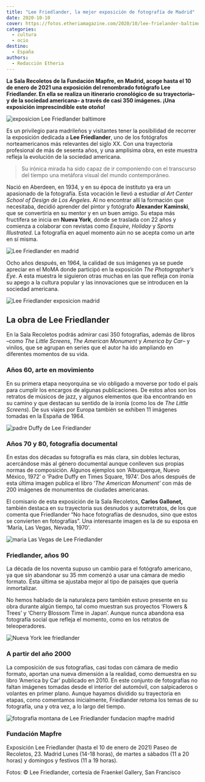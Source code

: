 ```yaml
---
title: "Lee Friedlander, la mejor exposición de fotografía de Madrid"
date: 2020-10-10
cover: https://fotos.etheriamagazine.com/2020/10/lee-frielander-baltimore-1968.jpg
categories: 
  - cultura
  - ocio
destino: 
  - España
authors: 
  - Redacción Etheria
---
```


**La Sala Recoletos de la Fundación Mapfre, en Madrid, acoge hasta el 10 de enero de 
2021 una exposición del renombrado fotógrafo Lee Friedlander. En ella se realiza un 
itinerario cronológico de su trayectoria– y de la sociedad americana– a través de casi 
350 imágenes. ¡Una exposición imprescindible este otoño!** 

![exposicion Lee Friedlander baltimore](https://fotos.etheriamagazine.com/2020/10/lee-frielander-baltimore-1968.jpg "Baltimore, 1968. © Lee Friedlander")

Es un privilegio para madrileños y visitantes tener la posibilidad de recorrer la 
exposición dedicada a **Lee Friedlander**, uno de los fotógrafos norteamericanos más 
relevantes del siglo XX. Con una trayectoria profesional de más de sesenta años, y una 
amplísima obra, en este muestra refleja la evolución de la sociedad americana. 

> Su irónica mirada ha sido capaz de ir componiendo con el transcurso del tiempo una 
> metáfora visual del mundo contemporáneo. 

Nació en Aberdeen, en 1934, y en su época de instituto ya era un apasionado de la 
fotografía. Esta vocación le llevó a estudiar _al Art Center School of Design de Los 
Ángeles_. Al no encontrar allí la formación que necesitaba, decidió aprender del pintor 
y fotógrafo **Alexander Kaminski**, que se convertiría en su mentor y en un buen amigo. 
Su etapa más fructífera se inicia en **Nueva York**, donde se traslada con 22 años y 
comienza a colaborar con revistas como _Esquire_, _Holiday_ y _Sports Illustrated_. La 
fotografía en aquel momento aún no se acepta como un arte en sí misma. 

![Lee Friedlander en madrid](https://fotos.etheriamagazine.com/2020/10/Lee-friedlander-fotografo-americano.jpg "Lee Friedlander Nashville, 1963. © Lee Friedlander")

Ocho años después, en 1964, la calidad de sus imágenes ya se puede apreciar en el MoMA 
donde participó en la exposición _The Photographer’s Eye_. A esta muestra le siguieron 
otras muchas en las que refleja con ironía su apego a la cultura popular y las 
innovaciones que se introducen en la sociedad americana. 

![Lee Friedlander exposicion madrid](https://fotos.etheriamagazine.com/2020/10/exposicion-lee-friendlander-madrid.jpg "Nueva York, 1963. © Lee Friedlander")

## La obra de Lee Friedlander

En la Sala Recoletos podrás admirar casi 350 fotografías, además de libros –como _The 
Little Screens_, _The American Monument_ y _America by Car–_ y vinilos, que se agrupan 
en series que el autor ha ido ampliando en diferentes momentos de su vida. 

### Años 60, arte en movimiento

En su primera etapa neoyorquina se vio obligado a moverse por todo el país para cumplir 
los encargos de algunas publicaciones. De estos años son los retratos de músicos de 
jazz, y algunos elementos que iba encontrando en su camino y que destacan su sentido de 
la ironía (como los de _The Little Screens_). De sus viajes por Europa también se 
exhiben 11 imágenes tomadas en la España de 1964. 

![padre Duffy de Lee Friedlander](https://fotos.etheriamagazine.com/2020/10/lee-friedlander-expo-mapfre.jpg "El padre Duffy, Times Square, Nueva York, 1974. © Lee Friedlander")

### Años 70 y 80, fotografía documental

En estas dos décadas su fotografía es más clara, sin dobles lecturas, acercándose más al 
género documental aunque conlleven sus propias normas de composición. Algunos ejemplos 
son ‘Albuquerque, Nuevo México, 1972’ o ‘Padre Duffy en Times Square, 1974’. Dos años 
después de esta última imagen publica el libro ‘_The American Monument’_ con más de 200 
imágenes de monumentos de ciudades americanas. 

El comisario de esta exposición de la Sala Recoletos, **Carlos Gallonet,** también 
destaca en su trayectoria sus desnudos y autorretratos, de los que comenta que 
Friedlander “No hace fotografías de desnudos, sino que estos se convierten en 
fotografías”. Una interesante imagen es la de su esposa en ‘María, Las Vegas, Nevada, 
1970’. 

![maria Las Vegas de Lee Friedlander](https://fotos.etheriamagazine.com/2020/10/lee-friedlander-desnudo.jpg "María, Las Vegas, Nevada, 1970. © Lee Friedlander")

### Friedlander, años 90

La década de los noventa supuso un cambio para el fotógrafo americano, ya que sin 
abandonar su 35 mm comenzó a usar una cámara de medio formato. Ésta última se ajustaba 
mejor al tipo de paisajes que quería inmortalizar. 

No hemos hablado de la naturaleza pero también estuvo presente en su obra durante algún 
tiempo, tal como muestran sus proyectos ‘Flowers & Trees’ y ‘Cherry Blossom Time in 
Japan’. Aunque nunca abandona esa fotografía social que refleja el momento, como en los 
retratos de teleoperadores. 

![Nueva York lee friedlander](https://fotos.etheriamagazine.com/2020/10/lee-friedlander-exposicion-mapfre-madrid.jpg "Nueva York, 2002. © Lee Friedlander")

### A partir del año 2000

La composición de sus fotografías, casi todas con cámara de medio formato, aportan una 
nueva dimensión a la realidad, como demuestra en su libro ‘America by Car’ publicado en 
2010. En este conjunto de fotografías no faltan imágenes tomadas desde el interior del 
automóvil, con salpicaderos o volantes en primer plano. Aunque hayamos dividido su 
trayectoria en etapas, como comentamos inicialmente, Friedlander retoma los temas de su 
fotografía, una y otra vez, a lo largo del tiempo. 

![fotografia montana de Lee Friedlander fundacion mapfre madrid](https://fotos.etheriamagazine.com/2020/10/lee-friedlander-fotos-coches.jpg "Montana, 2008. © Lee Friedlander")

### Fundación Mapfre

Exposición Lee Friedlander (hasta el 10 de enero de 2021) Paseo de Recoletos, 23. Madrid 
Lunes (14-18 horas), de martes a sábados (11 a 20 horas) y domingos y festivos (11 a 19 
horas). 

Fotos: © Lee Friedlander, cortesía de Fraenkel Gallery, San Francisco
